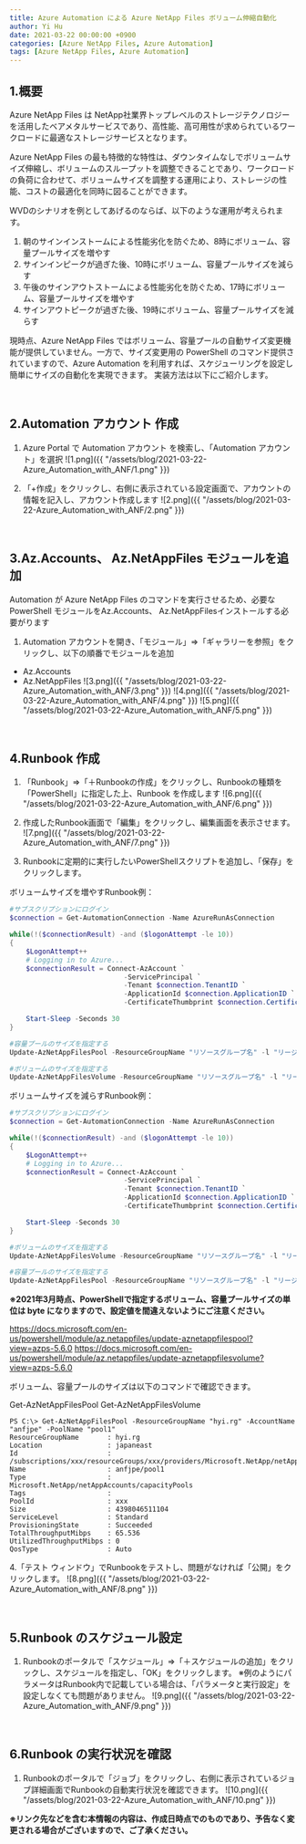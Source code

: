 ```yaml
---
title: Azure Automation による Azure NetApp Files ボリューム伸縮自動化
author: Yi Hu
date: 2021-03-22 00:00:00 +0900
categories: [Azure NetApp Files, Azure Automation]
tags: [Azure NetApp Files, Azure Automation]
---
```


## 1.概要
Azure NetApp Files は NetApp社業界トップレベルのストレージテクノロジーを活用したベアメタルサービスであり、高性能、高可用性が求められているワークロードに最適なストレージサービスとなります。

Azure NetApp Files の最も特徴的な特性は、ダウンタイムなしでボリュームサイズ伸縮し、ボリュームのスループットを調整できることであり、ワークロードの負荷に合わせて、ボリュームサイズを調整する運用により、ストレージの性能、コストの最適化を同時に図ることができます。

WVDのシナリオを例としてあげるのならば、以下のような運用が考えられます。

1. 朝のサインインストームによる性能劣化を防ぐため、8時にボリューム、容量プールサイズを増やす
2. サインインピークが過ぎた後、10時にボリューム、容量プールサイズを減らす
3. 午後のサインアウトストームによる性能劣化を防ぐため、17時にボリューム、容量プールサイズを増やす
4. サインアウトピークが過ぎた後、19時にボリューム、容量プールサイズを減らす

現時点、Azure NetApp Files ではボリューム、容量プールの自動サイズ変更機能が提供していません。一方で、サイズ変更用の PowerShell のコマンド提供されていますので、Azure Automation を利用すれば、スケジューリングを設定し簡単にサイズの自動化を実現できます。
実装方法は以下にご紹介します。

<br>

## 2.Automation アカウント 作成
1. Azure Portal で Automation アカウント を検索し、「Automation アカウント」を選択
![1.png]({{ "/assets/blog/2021-03-22-Azure_Automation_with_ANF/1.png" }})


2. 「+作成」をクリックし、右側に表示されている設定画面で、アカウントの情報を記入し、アカウント作成します
![2.png]({{ "/assets/blog/2021-03-22-Azure_Automation_with_ANF/2.png" }})

<br>

## 3.Az.Accounts、 Az.NetAppFiles モジュールを追加
Automation が Azure NetApp Files のコマンドを実行させるため、必要な PowerShell モジュールをAz.Accounts、 Az.NetAppFilesインストールする必要がります

1. Automation アカウントを開き、「モジュール」⇒「ギャラリーを参照」をクリックし、以下の順番でモジュールを追加
- Az.Accounts 
- Az.NetAppFiles
![3.png]({{ "/assets/blog/2021-03-22-Azure_Automation_with_ANF/3.png" }})
![4.png]({{ "/assets/blog/2021-03-22-Azure_Automation_with_ANF/4.png" }})
![5.png]({{ "/assets/blog/2021-03-22-Azure_Automation_with_ANF/5.png" }})

<br>

## 4.Runbook 作成
1. 「Runbook」⇒「＋Runbookの作成」をクリックし、Runbookの種類を「PowerShell」に指定した上、Runbook を作成します
![6.png]({{ "/assets/blog/2021-03-22-Azure_Automation_with_ANF/6.png" }})

2. 作成したRunbook画面で「編集」をクリックし、編集画面を表示させます。
![7.png]({{ "/assets/blog/2021-03-22-Azure_Automation_with_ANF/7.png" }})

3. Runbookに定期的に実行したいPowerShellスクリプトを追加し、「保存」をクリックします。

ボリュームサイズを増やすRunbook例：
```powershell
#サブスクリプションにログイン
$connection = Get-AutomationConnection -Name AzureRunAsConnection

while(!($connectionResult) -and ($logonAttempt -le 10))
{
    $LogonAttempt++
    # Logging in to Azure...
    $connectionResult = Connect-AzAccount `
                            -ServicePrincipal `
                            -Tenant $connection.TenantID `
                            -ApplicationId $connection.ApplicationID `
                            -CertificateThumbprint $connection.CertificateThumbprint

    Start-Sleep -Seconds 30
}

#容量プールのサイズを指定する
Update-AzNetAppFilesPool -ResourceGroupName "リソースグループ名" -l "リージョン" -AccountName "ANFアカウント名" -PoolName "容量プール名" -PoolSize "ボリュームサイズ(バイト)" -QosType "Auto"

#ボリュームのサイズを指定する
Update-AzNetAppFilesVolume -ResourceGroupName "リソースグループ名" -l "リージョン" -AccountName "ANFアカウント名" -PoolName "容量プール名" -Name "ボリューム名" -UsageThreshold "ボリュームサイズ(バイト)"
```

ボリュームサイズを減らすRunbook例：
```powershell
#サブスクリプションにログイン
$connection = Get-AutomationConnection -Name AzureRunAsConnection

while(!($connectionResult) -and ($logonAttempt -le 10))
{
    $LogonAttempt++
    # Logging in to Azure...
    $connectionResult = Connect-AzAccount `
                            -ServicePrincipal `
                            -Tenant $connection.TenantID `
                            -ApplicationId $connection.ApplicationID `
                            -CertificateThumbprint $connection.CertificateThumbprint

    Start-Sleep -Seconds 30
}

#ボリュームのサイズを指定する
Update-AzNetAppFilesVolume -ResourceGroupName "リソースグループ名" -l "リージョン" -AccountName "ANFアカウント名" -PoolName "容量プール名" -Name "ボリューム名" -UsageThreshold "ボリュームサイズ(バイト)"

#容量プールのサイズを指定する
Update-AzNetAppFilesPool -ResourceGroupName "リソースグループ名" -l "リージョン" -AccountName "ANFアカウント名" -PoolName "容量プール名" -PoolSize "ボリュームサイズ(バイト)" -QosType "Auto"
```

**※2021年3月時点、PowerShellで指定するボリューム、容量プールサイズの単位は byte になりますので、設定値を間違えないようにご注意ください。**

https://docs.microsoft.com/en-us/powershell/module/az.netappfiles/update-aznetappfilespool?view=azps-5.6.0
https://docs.microsoft.com/en-us/powershell/module/az.netappfiles/update-aznetappfilesvolume?view=azps-5.6.0

ボリューム、容量プールのサイズは以下のコマンドで確認できます。

Get-AzNetAppFilesPool
Get-AzNetAppFilesVolume

```console
PS C:\> Get-AzNetAppFilesPool -ResourceGroupName "hyi.rg" -AccountName "anfjpe" -PoolName "pool1"
ResourceGroupName       : hyi.rg
Location                : japaneast
Id                      : /subscriptions/xxx/resourceGroups/xxx/providers/Microsoft.NetApp/netAppAccounts/anfjpe/capacityPools/pool1
Name                    : anfjpe/pool1
Type                    : Microsoft.NetApp/netAppAccounts/capacityPools
Tags                    : 
PoolId                  : xxx
Size                    : 4398046511104
ServiceLevel            : Standard
ProvisioningState       : Succeeded
TotalThroughputMibps    : 65.536
UtilizedThroughputMibps : 0
QosType                 : Auto
```

4.「テスト ウィンドウ」でRunbookをテストし、問題がなければ「公開」をクリックします。
![8.png]({{ "/assets/blog/2021-03-22-Azure_Automation_with_ANF/8.png" }})

<br>

## 5.Runbook のスケジュール設定
1. Runbookのポータルで「スケジュール」⇒「＋スケジュールの追加」をクリックし、スケジュールを指定し、「OK」をクリックします。
※例のようにパラメータはRunbook内で記載している場合は、「パラメータと実行設定」を設定しなくても問題がありません。
![9.png]({{ "/assets/blog/2021-03-22-Azure_Automation_with_ANF/9.png" }})

<br>

## 6.Runbook の実行状況を確認
1. Runbookのポータルで「ジョブ」をクリックし、右側に表示されているジョブ詳細画面でRunbookの自動実行状況を確認できます。
![10.png]({{ "/assets/blog/2021-03-22-Azure_Automation_with_ANF/10.png" }})


**※リンク先などを含む本情報の内容は、作成日時点でのものであり、予告なく変更される場合がございますので、ご了承ください。**

[^ga-filters]: [Google Analytics Core Reporting API: Filters](https://developers.google.com/analytics/devguides/reporting/core/v3/reference#filters)